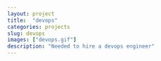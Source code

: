 ```yaml
---
layout: project
title:  "devops"
categories: projects
slug: devops
images: ["devops.gif"]
description: "Needed to hire a devops engineer"
---
```

